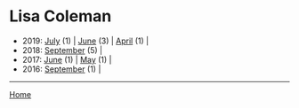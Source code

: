 # Lisa Coleman

  * 2019: 
      [July](./lisa-coleman-2019-07.md) (1) | 
      [June](./lisa-coleman-2019-06.md) (3) | 
      [April](./lisa-coleman-2019-04.md) (1) | 
  * 2018: 
      [September](./lisa-coleman-2018-09.md) (5) | 
  * 2017: 
      [June](./lisa-coleman-2017-06.md) (1) | 
      [May](./lisa-coleman-2017-05.md) (1) | 
  * 2016: 
      [September](./lisa-coleman-2016-09.md) (1) | 

----

[Home](../)
